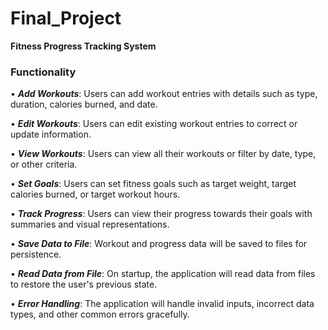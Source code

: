 # Final_Project

**Fitness Progress Tracking System**

### Functionality

•	**_Add Workouts_**: Users can add workout entries with details such as type, duration, calories burned, and date.

•	**_Edit Workouts_**: Users can edit existing workout entries to correct or update information.

•	**_View Workouts_**: Users can view all their workouts or filter by date, type, or other criteria.

•	**_Set Goals_**: Users can set fitness goals such as target weight, target calories burned, or target workout hours.

•	**_Track Progress_**: Users can view their progress towards their goals with summaries and visual representations.

•	**_Save Data to File_**: Workout and progress data will be saved to files for persistence.

•	**_Read Data from File_**: On startup, the application will read data from files to restore the user's previous state.

•	**_Error Handling_**: The application will handle invalid inputs, incorrect data types, and other common errors gracefully.
